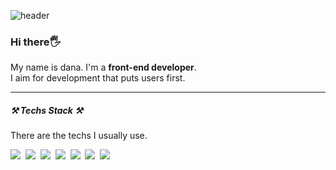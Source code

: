 ![header](https://capsule-render.vercel.app/api?type=waving&color=0:f796c0,100:76aef1&height=350&section=header&text=DEV%20DANA&fontSize=80&fontAlign=30&fontAlignY=45&fontColor=ffffff&animation=fadeIn)

### Hi there🖐
My name is dana. I'm a **front-end developer**.  
I aim for development that puts users first.

***

<h5 align="left"> ⚒ Techs Stack ⚒ </h3>

<p align="left">There are the techs I usually use.</p>

<p align="left">
  <img src="https://img.shields.io/badge/HTML5-E34F26?style=flat-square&logo=HTML5&logoColor=white"/></a>&nbsp
  <img src="https://img.shields.io/badge/CSS3-1572B6?style=flat-square&logo=CSS3&logoColor=white"/></a>&nbsp
  <img src="https://img.shields.io/badge/jQuery-0769AD?style=flat-square&logo=jQuery&logoColor=white"/></a>&nbsp
  <img src="https://img.shields.io/badge/JavaScript-f7df1e?style=flat-square&logo=JavaScript&logoColor=white"/></a>&nbsp 
  <img src="https://img.shields.io/badge/React-61DAFB?style=flat-square&logo=React&logoColor=white"/></a>&nbsp
  <img src="https://img.shields.io/badge/Adobe Photoshop-31A8FF?style=flat-square&logo=Adobe Photoshop&logoColor=white"/></a>&nbsp
  <img src="https://img.shields.io/badge/Adobe Illustrator-FF9A00?style=flat-square&logo=Adobe Illustrator&logoColor=white"/></a>&nbsp
</p>

